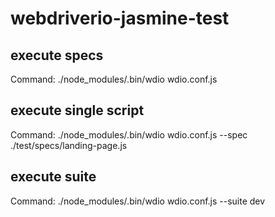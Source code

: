 # webdriverio-jasmine-test

## execute specs
Command: ./node_modules/.bin/wdio wdio.conf.js

## execute single script
Command: ./node_modules/.bin/wdio wdio.conf.js --spec ./test/specs/landing-page.js

## execute suite
Command: ./node_modules/.bin/wdio wdio.conf.js --suite dev
